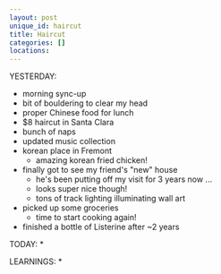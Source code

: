 ```yaml
---
layout: post
unique_id: haircut
title: Haircut
categories: []
locations: 
---
```


YESTERDAY:
* morning sync-up
* bit of bouldering to clear my head
* proper Chinese food for lunch
* $8 haircut in Santa Clara
* bunch of naps
* updated music collection
* korean place in Fremont
  * amazing korean fried chicken!
* finally got to see my friend's "new" house
  * he's been putting off my visit for 3 years now ...
  * looks super nice though!
  * tons of track lighting illuminating wall art
* picked up some groceries
  * time to start cooking again!
* finished a bottle of Listerine after ~2 years

TODAY:
* 

LEARNINGS:
* 

